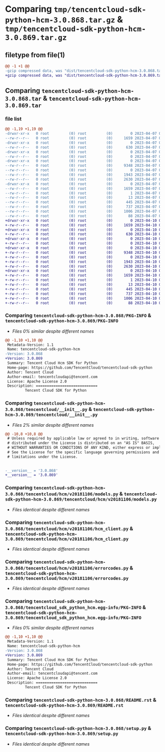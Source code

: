 # Comparing `tmp/tencentcloud-sdk-python-hcm-3.0.868.tar.gz` & `tmp/tencentcloud-sdk-python-hcm-3.0.869.tar.gz`

## filetype from file(1)

```diff
@@ -1 +1 @@
-gzip compressed data, was "dist/tencentcloud-sdk-python-hcm-3.0.868.tar", last modified: Fri Apr  7 00:40:18 2023, max compression
+gzip compressed data, was "dist/tencentcloud-sdk-python-hcm-3.0.869.tar", last modified: Mon Apr 10 03:06:46 2023, max compression
```

## Comparing `tencentcloud-sdk-python-hcm-3.0.868.tar` & `tencentcloud-sdk-python-hcm-3.0.869.tar`

### file list

```diff
@@ -1,19 +1,19 @@
-drwxr-xr-x   0 root         (0) root         (0)        0 2023-04-07 00:40:18.000000 tencentcloud-sdk-python-hcm-3.0.868/
--rw-r--r--   0 root         (0) root         (0)     1659 2023-04-07 00:40:18.000000 tencentcloud-sdk-python-hcm-3.0.868/PKG-INFO
-drwxr-xr-x   0 root         (0) root         (0)        0 2023-04-07 00:40:18.000000 tencentcloud-sdk-python-hcm-3.0.868/tencentcloud/
--rw-r--r--   0 root         (0) root         (0)      630 2023-04-07 00:40:18.000000 tencentcloud-sdk-python-hcm-3.0.868/tencentcloud/__init__.py
-drwxr-xr-x   0 root         (0) root         (0)        0 2023-04-07 00:40:18.000000 tencentcloud-sdk-python-hcm-3.0.868/tencentcloud/hcm/
--rw-r--r--   0 root         (0) root         (0)        0 2023-04-07 00:40:18.000000 tencentcloud-sdk-python-hcm-3.0.868/tencentcloud/hcm/__init__.py
-drwxr-xr-x   0 root         (0) root         (0)        0 2023-04-07 00:40:18.000000 tencentcloud-sdk-python-hcm-3.0.868/tencentcloud/hcm/v20181106/
--rw-r--r--   0 root         (0) root         (0)     9348 2023-04-07 00:40:18.000000 tencentcloud-sdk-python-hcm-3.0.868/tencentcloud/hcm/v20181106/models.py
--rw-r--r--   0 root         (0) root         (0)        0 2023-04-07 00:40:18.000000 tencentcloud-sdk-python-hcm-3.0.868/tencentcloud/hcm/v20181106/__init__.py
--rw-r--r--   0 root         (0) root         (0)     1943 2023-04-07 00:40:18.000000 tencentcloud-sdk-python-hcm-3.0.868/tencentcloud/hcm/v20181106/hcm_client.py
--rw-r--r--   0 root         (0) root         (0)     2630 2023-04-07 00:40:18.000000 tencentcloud-sdk-python-hcm-3.0.868/tencentcloud/hcm/v20181106/errorcodes.py
-drwxr-xr-x   0 root         (0) root         (0)        0 2023-04-07 00:40:18.000000 tencentcloud-sdk-python-hcm-3.0.868/tencentcloud_sdk_python_hcm.egg-info/
--rw-r--r--   0 root         (0) root         (0)     1659 2023-04-07 00:40:18.000000 tencentcloud-sdk-python-hcm-3.0.868/tencentcloud_sdk_python_hcm.egg-info/PKG-INFO
--rw-r--r--   0 root         (0) root         (0)        1 2023-04-07 00:40:18.000000 tencentcloud-sdk-python-hcm-3.0.868/tencentcloud_sdk_python_hcm.egg-info/dependency_links.txt
--rw-r--r--   0 root         (0) root         (0)       13 2023-04-07 00:40:18.000000 tencentcloud-sdk-python-hcm-3.0.868/tencentcloud_sdk_python_hcm.egg-info/top_level.txt
--rw-r--r--   0 root         (0) root         (0)      445 2023-04-07 00:40:18.000000 tencentcloud-sdk-python-hcm-3.0.868/tencentcloud_sdk_python_hcm.egg-info/SOURCES.txt
--rw-r--r--   0 root         (0) root         (0)      737 2023-04-07 00:40:18.000000 tencentcloud-sdk-python-hcm-3.0.868/README.rst
--rw-r--r--   0 root         (0) root         (0)     1006 2023-04-07 00:40:18.000000 tencentcloud-sdk-python-hcm-3.0.868/setup.py
--rw-r--r--   0 root         (0) root         (0)       88 2023-04-07 00:40:18.000000 tencentcloud-sdk-python-hcm-3.0.868/setup.cfg
+drwxr-xr-x   0 root         (0) root         (0)        0 2023-04-10 03:06:46.000000 tencentcloud-sdk-python-hcm-3.0.869/
+-rw-r--r--   0 root         (0) root         (0)     1659 2023-04-10 03:06:46.000000 tencentcloud-sdk-python-hcm-3.0.869/PKG-INFO
+drwxr-xr-x   0 root         (0) root         (0)        0 2023-04-10 03:06:46.000000 tencentcloud-sdk-python-hcm-3.0.869/tencentcloud/
+-rw-r--r--   0 root         (0) root         (0)      630 2023-04-10 03:06:46.000000 tencentcloud-sdk-python-hcm-3.0.869/tencentcloud/__init__.py
+drwxr-xr-x   0 root         (0) root         (0)        0 2023-04-10 03:06:46.000000 tencentcloud-sdk-python-hcm-3.0.869/tencentcloud/hcm/
+-rw-r--r--   0 root         (0) root         (0)        0 2023-04-10 03:06:46.000000 tencentcloud-sdk-python-hcm-3.0.869/tencentcloud/hcm/__init__.py
+drwxr-xr-x   0 root         (0) root         (0)        0 2023-04-10 03:06:46.000000 tencentcloud-sdk-python-hcm-3.0.869/tencentcloud/hcm/v20181106/
+-rw-r--r--   0 root         (0) root         (0)     9348 2023-04-10 03:06:46.000000 tencentcloud-sdk-python-hcm-3.0.869/tencentcloud/hcm/v20181106/models.py
+-rw-r--r--   0 root         (0) root         (0)        0 2023-04-10 03:06:46.000000 tencentcloud-sdk-python-hcm-3.0.869/tencentcloud/hcm/v20181106/__init__.py
+-rw-r--r--   0 root         (0) root         (0)     1943 2023-04-10 03:06:46.000000 tencentcloud-sdk-python-hcm-3.0.869/tencentcloud/hcm/v20181106/hcm_client.py
+-rw-r--r--   0 root         (0) root         (0)     2630 2023-04-10 03:06:46.000000 tencentcloud-sdk-python-hcm-3.0.869/tencentcloud/hcm/v20181106/errorcodes.py
+drwxr-xr-x   0 root         (0) root         (0)        0 2023-04-10 03:06:46.000000 tencentcloud-sdk-python-hcm-3.0.869/tencentcloud_sdk_python_hcm.egg-info/
+-rw-r--r--   0 root         (0) root         (0)     1659 2023-04-10 03:06:46.000000 tencentcloud-sdk-python-hcm-3.0.869/tencentcloud_sdk_python_hcm.egg-info/PKG-INFO
+-rw-r--r--   0 root         (0) root         (0)        1 2023-04-10 03:06:46.000000 tencentcloud-sdk-python-hcm-3.0.869/tencentcloud_sdk_python_hcm.egg-info/dependency_links.txt
+-rw-r--r--   0 root         (0) root         (0)       13 2023-04-10 03:06:46.000000 tencentcloud-sdk-python-hcm-3.0.869/tencentcloud_sdk_python_hcm.egg-info/top_level.txt
+-rw-r--r--   0 root         (0) root         (0)      445 2023-04-10 03:06:46.000000 tencentcloud-sdk-python-hcm-3.0.869/tencentcloud_sdk_python_hcm.egg-info/SOURCES.txt
+-rw-r--r--   0 root         (0) root         (0)      737 2023-04-10 03:06:46.000000 tencentcloud-sdk-python-hcm-3.0.869/README.rst
+-rw-r--r--   0 root         (0) root         (0)     1006 2023-04-10 03:06:46.000000 tencentcloud-sdk-python-hcm-3.0.869/setup.py
+-rw-r--r--   0 root         (0) root         (0)       88 2023-04-10 03:06:46.000000 tencentcloud-sdk-python-hcm-3.0.869/setup.cfg
```

### Comparing `tencentcloud-sdk-python-hcm-3.0.868/PKG-INFO` & `tencentcloud-sdk-python-hcm-3.0.869/PKG-INFO`

 * *Files 0% similar despite different names*

```diff
@@ -1,10 +1,10 @@
 Metadata-Version: 1.1
 Name: tencentcloud-sdk-python-hcm
-Version: 3.0.868
+Version: 3.0.869
 Summary: Tencent Cloud Hcm SDK for Python
 Home-page: https://github.com/TencentCloud/tencentcloud-sdk-python
 Author: Tencent Cloud
 Author-email: tencentcloudapi@tencent.com
 License: Apache License 2.0
 Description: ============================
         Tencent Cloud SDK for Python
```

### Comparing `tencentcloud-sdk-python-hcm-3.0.868/tencentcloud/__init__.py` & `tencentcloud-sdk-python-hcm-3.0.869/tencentcloud/__init__.py`

 * *Files 2% similar despite different names*

```diff
@@ -10,8 +10,8 @@
 # Unless required by applicable law or agreed to in writing, software
 # distributed under the License is distributed on an "AS IS" BASIS,
 # WITHOUT WARRANTIES OR CONDITIONS OF ANY KIND, either express or implied.
 # See the License for the specific language governing permissions and
 # limitations under the License.
 
 
-__version__ = '3.0.868'
+__version__ = '3.0.869'
```

### Comparing `tencentcloud-sdk-python-hcm-3.0.868/tencentcloud/hcm/v20181106/models.py` & `tencentcloud-sdk-python-hcm-3.0.869/tencentcloud/hcm/v20181106/models.py`

 * *Files identical despite different names*

### Comparing `tencentcloud-sdk-python-hcm-3.0.868/tencentcloud/hcm/v20181106/hcm_client.py` & `tencentcloud-sdk-python-hcm-3.0.869/tencentcloud/hcm/v20181106/hcm_client.py`

 * *Files identical despite different names*

### Comparing `tencentcloud-sdk-python-hcm-3.0.868/tencentcloud/hcm/v20181106/errorcodes.py` & `tencentcloud-sdk-python-hcm-3.0.869/tencentcloud/hcm/v20181106/errorcodes.py`

 * *Files identical despite different names*

### Comparing `tencentcloud-sdk-python-hcm-3.0.868/tencentcloud_sdk_python_hcm.egg-info/PKG-INFO` & `tencentcloud-sdk-python-hcm-3.0.869/tencentcloud_sdk_python_hcm.egg-info/PKG-INFO`

 * *Files 0% similar despite different names*

```diff
@@ -1,10 +1,10 @@
 Metadata-Version: 1.1
 Name: tencentcloud-sdk-python-hcm
-Version: 3.0.868
+Version: 3.0.869
 Summary: Tencent Cloud Hcm SDK for Python
 Home-page: https://github.com/TencentCloud/tencentcloud-sdk-python
 Author: Tencent Cloud
 Author-email: tencentcloudapi@tencent.com
 License: Apache License 2.0
 Description: ============================
         Tencent Cloud SDK for Python
```

### Comparing `tencentcloud-sdk-python-hcm-3.0.868/README.rst` & `tencentcloud-sdk-python-hcm-3.0.869/README.rst`

 * *Files identical despite different names*

### Comparing `tencentcloud-sdk-python-hcm-3.0.868/setup.py` & `tencentcloud-sdk-python-hcm-3.0.869/setup.py`

 * *Files identical despite different names*

